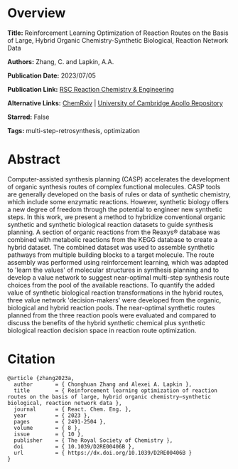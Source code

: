 # Overview
**Title:**
Reinforcement Learning Optimization of Reaction Routes on the Basis of Large, Hybrid Organic Chemistry-Synthetic Biological, Reaction Network Data

**Authors:**
Zhang, C. and Lapkin, A.A.

**Publication Date:**
2023/07/05

**Publication Link:**
[RSC Reaction Chemistry & Engineering](https://pubs.rsc.org/en/content/articlelanding/2023/re/d2re00406b)

**Alternative Links:**
[ChemRxiv](https://chemrxiv.org/engage/chemrxiv/article-details/61e53beceab6ef20aae41719) |
[University of Cambridge Apollo Repository](https://www.repository.cam.ac.uk/items/76787786-0c75-4916-8952-c763d74842f0)

**Starred:**
False

**Tags:**
multi-step-retrosynthesis, optimization


# Abstract
Computer-assisted synthesis planning (CASP) accelerates the development of organic synthesis routes of complex functional molecules.
CASP tools are generally developed on the basis of rules or data of synthetic chemistry, which include some enzymatic reactions.
However, synthetic biology offers a new degree of freedom through the potential to engineer new synthetic steps.
In this work, we present a method to hybridize conventional organic synthetic and synthetic biological reaction datasets to guide synthesis planning.
A section of organic reactions from the Reaxys® database was combined with metabolic reactions from the KEGG database to create a hybrid dataset.
The combined dataset was used to assemble synthetic pathways from multiple building blocks to a target molecule.
The route assembly was performed using reinforcement learning, which was adapted to 'learn the values' of molecular structures in synthesis planning and to develop a value network to suggest near-optimal multi-step synthesis route choices from the pool of the available reactions.
To quantify the added value of synthetic biological reaction transformations in the hybrid routes, three value network 'decision-makers' were developed from the organic, biological and hybrid reaction pools.
The near-optimal synthetic routes planned from the three reaction pools were evaluated and compared to discuss the benefits of the hybrid synthetic chemical plus synthetic biological reaction decision space in reaction route optimization.


# Citation
```
@article {zhang2023a,
  author       = { Chonghuan Zhang and Alexei A. Lapkin },
  title        = { Reinforcement learning optimization of reaction routes on the basis of large, hybrid organic chemistry–synthetic biological, reaction network data },
  journal      = { React. Chem. Eng. },
  year         = { 2023 },
  pages        = { 2491-2504 },
  volume       = { 8 },
  issue        = { 10 },
  publisher    = { The Royal Society of Chemistry },
  doi          = { 10.1039/D2RE00406B },
  url          = { https://dx.doi.org/10.1039/D2RE00406B }
}
```
